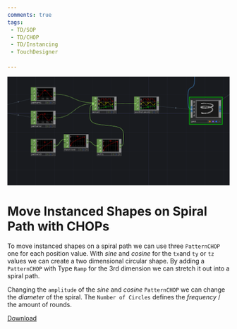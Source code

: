 ```yaml
---
comments: true
tags:
 - TD/SOP
 - TD/CHOP
 - TD/Instancing
 - TouchDesigner

---
```


![Using Pattern CHOPs to create moving path](./img/MoveInstancedShapesOnSpiralPath.png)
# Move Instanced Shapes on Spiral Path with CHOPs

To move instanced shapes on a spiral path we can use three `PatternCHOP` one for each position value. 
With *sine* and *cosine* for the `tx`and `ty` or `tz` values we can create a two dimensional circular shape. By adding a `PatternCHOP` with Type `Ramp` for the 3rd dimension we can stretch it out into a spiral path.

Changing the `amplitude` of the *sine* and *cosine* `PatternCHOP` we can change the *diameter* of the spiral. 
The `Number of Circles` defines the *frequency* / the amount of rounds.

[Download](./files/MoveInstancesOnSpiralShape.tox)    
